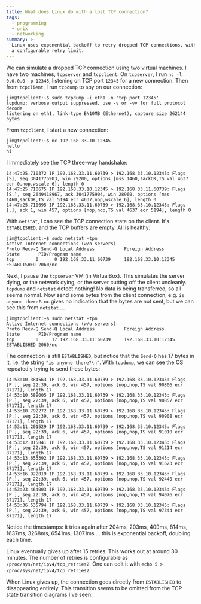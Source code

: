 ```yaml
---
title: What does Linux do with a lost TCP connection?
tags:
  - programming
  - unix
  - networking
summary: >-
  Linux uses exponential backoff to retry dropped TCP connections, with
  a configurable retry limit.
---
```


We can simulate a dropped TCP connection using two virtual machines.
I have two machines, `tcpserver` and `tcpclient`.
On `tcpserver`, I run `nc -l 0.0.0.0 -p 12345`,
listening on TCP port `12345` for a new connection.
Then from `tcpclient`, I run `tcpdump` to spy on our connection:

```console
jim@tcpclient:~$ sudo tcpdump -i eth1 -n 'tcp port 12345'
tcpdump: verbose output suppressed, use -v or -vv for full protocol decode
listening on eth1, link-type EN10MB (Ethernet), capture size 262144 bytes
```

From `tcpclient`, I start a new connection:

```console
jim@tcpclient:~$ nc 192.168.33.10 12345
hello
hi
```

I immediately see the TCP three-way handshake:

```
14:47:25.710372 IP 192.168.33.11.60739 > 192.168.33.10.12345: Flags [S], seq 3041775903, win 29200, options [mss 1460,sackOK,TS val 4637 ecr 0,nop,wscale 6], length 0
14:47:25.710675 IP 192.168.33.10.12345 > 192.168.33.11.60739: Flags [S.], seq 2649418967, ack 3041775904, win 28960, options [mss 1460,sackOK,TS val 5194 ecr 4637,nop,wscale 6], length 0
14:47:25.710695 IP 192.168.33.11.60739 > 192.168.33.10.12345: Flags [.], ack 1, win 457, options [nop,nop,TS val 4637 ecr 5194], length 0
```

With `netstat`, I can see the TCP connection state on the client.
It's `ESTABLISHED`, and the TCP buffers are empty.
All is healthy:

```console
jim@tcpclient:~$ sudo netstat -tpn
Active Internet connections (w/o servers)
Proto Recv-Q Send-Q Local Address           Foreign Address         State       PID/Program name
tcp        0      0 192.168.33.11:60739     192.168.33.10:12345     ESTABLISHED 2060/nc
```

Next, I pause the `tcpserver` VM (in VirtualBox).
This simulates the server dying, or the network dying, or the server cutting off the client uncleanly.
`tcpdump` and `netstat` detect nothing!
No data is being transferred, so all seems normal.
Now send some bytes from the client connection, e.g. `is anyone there?`.
`nc` gives no indication that the bytes are not sent,
but we can see this from `netstat` ...

```console
jim@tcpclient:~$ sudo netstat -tpn
Active Internet connections (w/o servers)
Proto Recv-Q Send-Q Local Address           Foreign Address         State       PID/Program name
tcp        0     17 192.168.33.11:60739     192.168.33.10:12345     ESTABLISHED 2060/nc
```

The connection is still `ESTABLISHED`,
but notice that the `Send-Q` has 17 bytes in it, i.e. the string `"is anyone there?\n"`.
With `tcpdump`, we can see the OS repeatedly trying to send these bytes:

```
14:53:10.384563 IP 192.168.33.11.60739 > 192.168.33.10.12345: Flags [P.], seq 22:39, ack 6, win 457, options [nop,nop,TS val 90806 ecr 87171], length 17
14:53:10.589005 IP 192.168.33.11.60739 > 192.168.33.10.12345: Flags [P.], seq 22:39, ack 6, win 457, options [nop,nop,TS val 90857 ecr 87171], length 17
14:53:10.792272 IP 192.168.33.11.60739 > 192.168.33.10.12345: Flags [P.], seq 22:39, ack 6, win 457, options [nop,nop,TS val 90908 ecr 87171], length 17
14:53:11.201529 IP 192.168.33.11.60739 > 192.168.33.10.12345: Flags [P.], seq 22:39, ack 6, win 457, options [nop,nop,TS val 91010 ecr 87171], length 17
14:53:12.015841 IP 192.168.33.11.60739 > 192.168.33.10.12345: Flags [P.], seq 22:39, ack 6, win 457, options [nop,nop,TS val 91214 ecr 87171], length 17
14:53:13.653392 IP 192.168.33.11.60739 > 192.168.33.10.12345: Flags [P.], seq 22:39, ack 6, win 457, options [nop,nop,TS val 91623 ecr 87171], length 17
14:53:16.922019 IP 192.168.33.11.60739 > 192.168.33.10.12345: Flags [P.], seq 22:39, ack 6, win 457, options [nop,nop,TS val 92440 ecr 87171], length 17
14:53:23.464003 IP 192.168.33.11.60739 > 192.168.33.10.12345: Flags [P.], seq 22:39, ack 6, win 457, options [nop,nop,TS val 94076 ecr 87171], length 17
14:53:36.535794 IP 192.168.33.11.60739 > 192.168.33.10.12345: Flags [P.], seq 22:39, ack 6, win 457, options [nop,nop,TS val 97344 ecr 87171], length 17
```

Notice the timestamps:
it tries again after 204ms, 203ms, 409ms, 814ms, 1637ms, 3268ms, 6541ms, 13071ms ...
this is exponential backoff,
doubling each time.

Linux eventually gives up after 15 retries.
This works out at around 30 minutes.
The number of retries is configurable as `/proc/sys/net/ipv4/tcp_retries2`.
One can edit it with `echo 5 > /proc/sys/net/ipv4/tcp_retries2`.

When Linux gives up,
the connection goes directly from `ESTABLISHED` to disappearing entirely.
This transition seems to be omitted from the TCP state transition diagrams I've seen.
